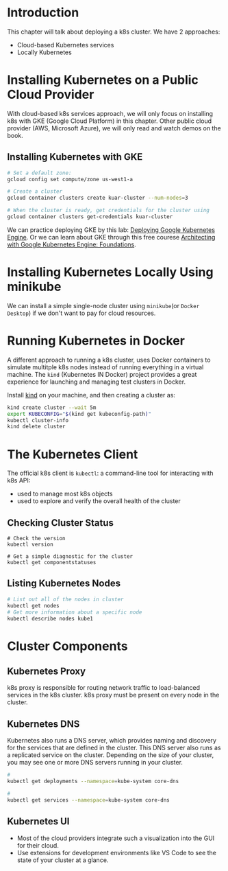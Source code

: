# Introduction
This chapter will talk about deploying a k8s cluster. We have 2 approaches:
* Cloud-based Kubernetes services
* Locally Kubernetes

# Installing Kubernetes on a Public Cloud Provider
With cloud-based k8s services approach, we will only focus on installing k8s with GKE (Google Cloud Platform) in this chapter. Other public cloud provider (AWS, Microsoft Azure), we will only read and watch demos on the book.
## Installing Kubernetes with GKE
```bash
# Set a default zone:
gcloud config set compute/zone us-west1-a

# Create a cluster
gcloud container clusters create kuar-cluster --num-nodes=3

# When the cluster is ready, get credentials for the cluster using
gcloud container clusters get-credentials kuar-cluster
```

We can practice deploying GKE by this lab: [Deploying Google Kubernetes Engine](https://www.cloudskillsboost.google/course_sessions/1579969/labs/332280). Or we can learn about GKE through this free courese [Architecting with Google Kubernetes Engine: Foundations](https://www.cloudskillsboost.google/course_templates/127).

# Installing Kubernetes Locally Using minikube
We can install a simple single-node cluster using `minikube`(or `Docker Desktop`) if we don't want to pay for cloud resources.

# Running Kubernetes in Docker
A different approach to running a k8s cluster, uses Docker containers to simulate multitple k8s nodes instead of running everything in a virtual machine. The `kind` (Kubernetes IN Docker) project provides a great experience for launching and managing test clusters in Docker.

Install [kind](https://oreil.ly/EOgJn) on your machine, and then creating a cluster as:
```bash
kind create cluster --wait 5m
export KUBECONFIG="$(kind get kubeconfig-path)"
kubectl cluster-info
kind delete cluster
```

# The Kubernetes Client
The official k8s client is `kubectl`: a command-line tool for interacting with k8s API:
* used to manage most k8s objects
* used to explore and verify the overall health of the cluster
## Checking Cluster Status
```
# Check the version
kubectl version

# Get a simple diagnostic for the cluster
kubectl get componentstatuses
```

## Listing Kubernetes Nodes
```bash
# List out all of the nodes in cluster
kubectl get nodes
# Get more information about a specific node
kubectl describe nodes kube1
```

# Cluster Components
## Kubernetes Proxy
k8s proxy is responsible for routing network traffic to load-balanced services in the k8s cluster. k8s proxy must be present on every node in the cluster.
## Kubernetes DNS
Kubernetes also runs a DNS server, which provides naming and discovery for the services that are defined in the cluster. This DNS server also runs as a replicated service on the cluster. Depending on the size of your cluster, you may see one or more DNS servers running in your cluster.

```bash
# 
kubectl get deployments --namespace=kube-system core-dns

#
kubectl get services --namespace=kube-system core-dns

```
## Kubernetes UI
* Most of the cloud providers integrate such a visualization into the GUI for their cloud.
* Use extensions for development environments like VS Code to see the state of your cluster at a glance.
